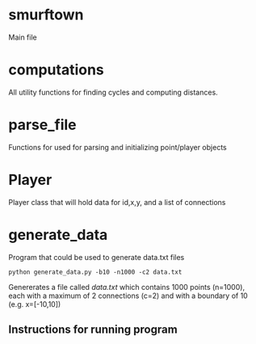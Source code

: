 # smurftown
Main file

# computations
All utility functions for finding cycles and computing distances.

# parse_file
Functions for used for parsing and initializing point/player objects

# Player
Player class that will hold data for id,x,y, and a list of connections

# generate_data
Program that could be used to generate data.txt files

`python generate_data.py -b10 -n1000 -c2 data.txt`

Genererates a file called *data.txt* which contains 1000 points (n=1000), each with a maximum of 2 connections (c=2) and with a boundary of 10 (e.g. x=[-10,10])

## Instructions for running program